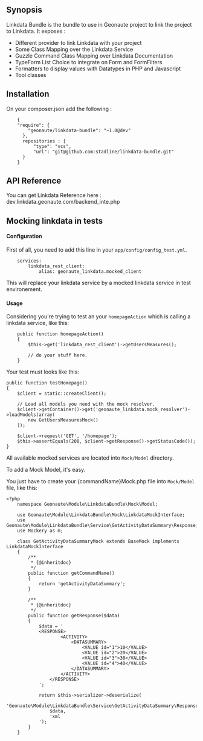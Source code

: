 ## Synopsis

Linkdata Bundle is the bundle to use in Geonaute project to link the project to Linkdata. 
It exposes : 
* Different provider to link Linkdata with your project
* Some Class Mapping over the Linkdata Service
* Guzzle Command Class Mapping over Linkdata Documentation
* TypeForm List Choice to integrate on Form and FormFilters
* Formatters to display values with Datatypes in PHP and Javascript
* Tool classes 

## Installation

On your composer.json add the following : 
```
    {
    "require": {
        "geonaute/linkdata-bundle": "~1.0@dev"
      },
      repositories : {
          "type": "vcs",
          "url": "git@github.com:stadline/linkdata-bundle.git"
      }
    }
```
    
## API Reference

You can get Linkdata Reference here : dev.linkdata.geonaute.com/backend_inte.php

## Mocking linkdata in tests

#### Configuration

First of all, you need to add this line in your <code>app/config/config_test.yml</code>.

        services:
            linkdata_rest_client:
                alias: geonaute_linkdata.mocked_client

This will replace your linkdata service by a mocked linkdata service in test environement.

#### Usage

Considering you're trying to test an your <code>homepageAction</code> which is calling a linkdata service, like this:
    
        public function homepageAction()
        {
            $this->get('linkdata_rest_client')->getUsersMeasures();
            
            // do your stuff here.
        }
    
Your test must looks like this:

    public function testHomepage()
    {
        $client = static::createClient();
        
        // Load all models you need with the mock resolver.
        $client->getContainer()->get('geonaute_linkdata.mock_resolver')->loadModels(array(
            new GetUsersMeasuresMock()
        ));
        
        $client->request('GET', '/homepage');
        $this->assertEquals(200, $client->getResponse()->getStatusCode());
    }

All available mocked services are located into <code>Mock/Model</code> directory.

To add a Mock Model, it's easy.

You just have to create your {commandName}Mock.php file into <code>Mock/Model</code> file, like this:

    <?php
        namespace Geonaute\Module\LinkdataBundle\Mock\Model;
        
        use Geonaute\Module\LinkdataBundle\Mock\LinkdataMockInterface;
        use Geonaute\Module\LinkdataBundle\Service\GetActivityDataSummary\Response;
        use Mockery as m;
        
        class GetActivityDataSummaryMock extends BaseMock implements LinkdataMockInterface
        {
            /**
             * {@inheritdoc}
             */
            public function getCommandName()
            {
                return 'getActivityDataSummary';
            }
            
            /**
             * {@inheritdoc}
             */
            public function getResponse($data)
            {
                $data = ' 
                <RESPONSE>
                        <ACTIVITY>
                            <DATASUMMARY>
                                <VALUE id="1">10</VALUE>
                                <VALUE id="2">20</VALUE>
                                <VALUE id="3">30</VALUE>
                                <VALUE id="4">40</VALUE>
                            </DATASUMMARY>
                        </ACTIVITY>
                    </RESPONSE>
                ';
                
                return $this->serializer->deserialize(
                    'Geonaute\Module\LinkdataBundle\Service\GetActivityDataSummary\Response',
                    $data,
                    'xml
                ');
            }
        }
